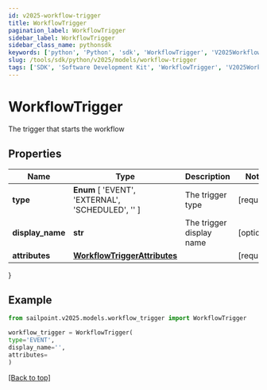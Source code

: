 ```yaml
---
id: v2025-workflow-trigger
title: WorkflowTrigger
pagination_label: WorkflowTrigger
sidebar_label: WorkflowTrigger
sidebar_class_name: pythonsdk
keywords: ['python', 'Python', 'sdk', 'WorkflowTrigger', 'V2025WorkflowTrigger'] 
slug: /tools/sdk/python/v2025/models/workflow-trigger
tags: ['SDK', 'Software Development Kit', 'WorkflowTrigger', 'V2025WorkflowTrigger']
---
```


# WorkflowTrigger

The trigger that starts the workflow

## Properties

Name | Type | Description | Notes
------------ | ------------- | ------------- | -------------
**type** |  **Enum** [  'EVENT',    'EXTERNAL',    'SCHEDULED',    '' ] | The trigger type | [required]
**display_name** | **str** | The trigger display name | [optional] 
**attributes** | [**WorkflowTriggerAttributes**](workflow-trigger-attributes) |  | [required]
}

## Example

```python
from sailpoint.v2025.models.workflow_trigger import WorkflowTrigger

workflow_trigger = WorkflowTrigger(
type='EVENT',
display_name='',
attributes=
)

```
[[Back to top]](#) 

